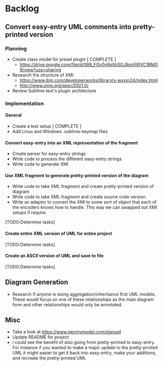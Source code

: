 # Backlog

## Convert easy-entry UML comments into pretty-printed version

### Planning

* Create class model for prexel plugin [ COMPLETE ]
    * https://drive.google.com/file/d/0B9_FGv0nRq5hSGJlbm5WVC1BMG8/view?usp=sharing
* Research the structure of XMI
    * https://www.ibm.com/developerworks/library/x-wxxm24/index.html
    * http://www.omg.org/spec/DD/1.0/
* Review Sublime text's plugin architecture

### Implementation

#### General

* Create a test setup [ COMPLETE ]
* Add Linux and Windows .sublime-keymap files

#### Convert easy-entry into an XML representation of the fragment

* Create parser for easy-entry strings
* Write code to process the different easy-entry strings
* Write code to generate XMI

#### Use XML fragment to generate pretty-printed version of the diagram

* Write code to take XML fragment and create pretty-printed version of diagram
* Write code to take XML fragment and create source code version.
* Write an adaptor to convert the XMI to some sort of object that each of the 
encoders knows how to handle. This way we can swapped out XMI setups if require.

[TODO:Determine tasks]

#### Create entire XML version of UML for entire project

[TODO:Determine tasks]

#### Create an ASCII version of UML and save to file

[TODO:Determine tasks]

## Diagram Generation

* Research if anyone is doing aggregation/inheritance first UML models. These would focus on 
one of these relationships as the main diagram form and other relationships would only be annotated.

## Misc

* Take a look at https://www.genmymodel.com/staruml
* Update README for project
* I could see the benefit of also going from pretty-printed to easy-entry. For instance
if you wanted to make a major update to the pretty-printed UML it might easier to 
get it back into easy-entry, make your additions, and recreate the pretty-printed UML

